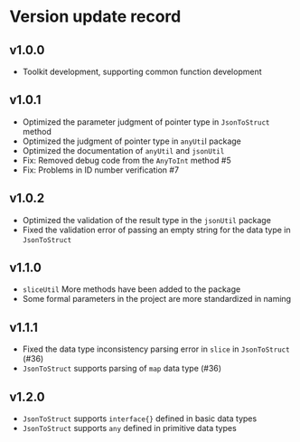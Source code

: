 # Version update record

## v1.0.0
- Toolkit development, supporting common function development

## v1.0.1
- Optimized the parameter judgment of pointer type in `JsonToStruct` method
- Optimized the judgment of pointer type in `anyUti`l package
- Optimized the documentation of `anyUtil` and `jsonUtil`
- Fix: Removed debug code from the `AnyToInt` method #5
- Fix: Problems in ID number verification #7

## v1.0.2
- Optimized the validation of the result type in the `jsonUtil` package
- Fixed the validation error of passing an empty string for the data type in `JsonToStruct`

## v1.1.0
- `sliceUtil` More methods have been added to the package
- Some formal parameters in the project are more standardized in naming

## v1.1.1
- Fixed the data type inconsistency parsing error in `slice` in `JsonToStruct` (#36)
- `JsonToStruct` supports parsing of `map` data type (#36)

## v1.2.0
- `JsonToStruct` supports `interface{}` defined in basic data types
- `JsonToStruct` supports `any` defined in primitive data types